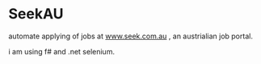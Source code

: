 SeekAU
======

automate applying of jobs at www.seek.com.au , an austrialian job portal.

i am using f# and .net selenium.
